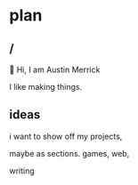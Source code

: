 # plan

## /

👋 Hi, I am Austin Merrick

I like making things.

## ideas

i want to show off my projects,

maybe as sections. games, web,

writing
